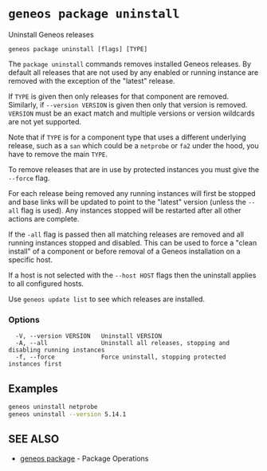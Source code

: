 # `geneos package uninstall`

Uninstall Geneos releases

```text
geneos package uninstall [flags] [TYPE]
```

The `package uninstall` commands removes installed Geneos releases. By
default all releases that are not used by any enabled or running
instance are removed with the exception of the "latest" release.

If `TYPE` is given then only releases for that component are removed.
Similarly, if `--version VERSION` is given then only that version is
removed. `VERSION` must be an exact match and multiple versions or
version wildcards are not yet supported.

Note that if `TYPE` is for a component type that uses a different
underlying release, such as a `san` which could be a `netprobe` or `fa2`
under the hood, you have to remove the main `TYPE`.

To remove releases that are in use by protected instances you must give
the `--force` flag.

For each release being removed any running instances will first be
stopped and base links will be updated to point to the "latest" version
(unless the `--all` flag is used). Any instances stopped will be
restarted after all other actions are complete.

If the `-all` flag is passed then all matching releases are removed and
all running instances stopped and disabled. This can be used to force a
"clean install" of a component or before removal of a Geneos
installation on a specific host.

If a host is not selected with the `--host HOST` flags then the
uninstall applies to all configured hosts. 

Use `geneos update list` to see which releases are installed.

### Options

```text
  -V, --version VERSION   Uninstall VERSION
  -A, --all               Uninstall all releases, stopping and disabling running instances
  -f, --force             Force uninstall, stopping protected instances first
```

## Examples

```bash
geneos uninstall netprobe
geneos uninstall --version 5.14.1

```

## SEE ALSO

* [geneos package](geneos_package.md)	 - Package Operations

